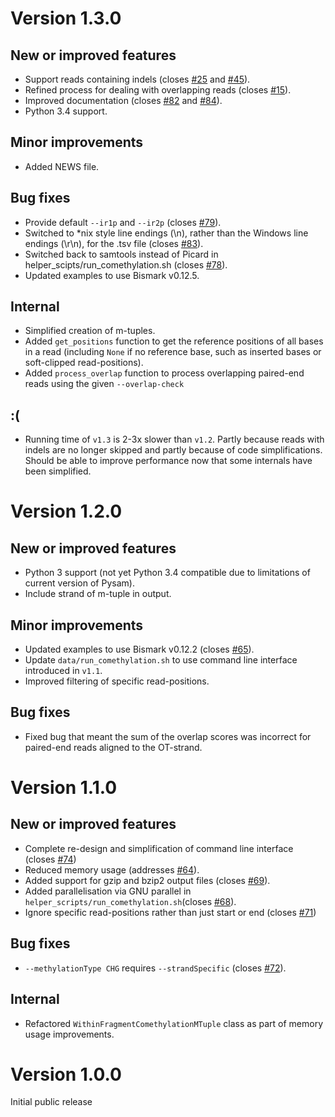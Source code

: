 # Version 1.3.0

## New or improved features

* Support reads containing indels (closes [#25](https://github.com/PeteHaitch/comethylation/issues/25) and [#45](https://github.com/PeteHaitch/comethylation/issues/45)).
* Refined process for dealing with overlapping reads (closes [#15](https://github.com/PeteHaitch/comethylation/issues/15)).
* Improved documentation (closes [#82](https://github.com/PeteHaitch/comethylation/issues/82) and [#84](https://github.com/PeteHaitch/comethylation/issues/84)).
* Python 3.4 support.

## Minor improvements

* Added NEWS file.

## Bug fixes

* Provide default `--ir1p` and `--ir2p` (closes [#79](https://github.com/PeteHaitch/comethylation/issues/79)).
* Switched to *nix style line endings (\n), rather than the Windows line endings (\r\n), for the .tsv file (closes [#83](https://github.com/PeteHaitch/comethylation/issues/83)).
* Switched back to samtools instead of Picard in helper_scipts/run_comethylation.sh (closes [#78](https://github.com/PeteHaitch/comethylation/issues/78)).
* Updated examples to use Bismark v0.12.5.

## Internal

* Simplified creation of m-tuples.
* Added `get_positions` function to get the reference positions of all bases in a read (including `None` if no reference base, such as inserted bases or soft-clipped read-positions).
* Added `process_overlap` function to process overlapping paired-end reads using the given `--overlap-check`

## :(

* Running time of `v1.3` is 2-3x slower than `v1.2`. Partly because reads with indels are no longer skipped and partly because of code simplifications. Should be able to improve performance now that some internals have been simplified.

# Version 1.2.0

## New or improved features

* Python 3 support (not yet Python 3.4 compatible due to limitations of current version of Pysam).
* Include strand of m-tuple in output.

## Minor improvements
* Updated examples to use Bismark v0.12.2 (closes [#65](https://github.com/PeteHaitch/comethylation/issues/65)).
* Update `data/run_comethylation.sh` to use command line interface introduced in `v1.1`.
* Improved filtering of specific read-positions.

## Bug fixes
* Fixed bug that meant the sum of the overlap scores was incorrect for paired-end reads aligned to the OT-strand.


# Version 1.1.0

## New or improved features

* Complete re-design and simplification of command line interface (closes [#74](https://github.com/PeteHaitch/comethylation/issues/74))
* Reduced memory usage (addresses [#64](https://github.com/PeteHaitch/comethylation/issues/64)).
* Added support for gzip and bzip2 output files (closes [#69](https://github.com/PeteHaitch/comethylation/issues/69)).
* Added parallelisation via GNU parallel in `helper_scripts/run_comethylation.sh`(closes [#68](https://github.com/PeteHaitch/comethylation/issues/68)).
* Ignore specific read-positions rather than just start or end (closes [#71](https://github.com/PeteHaitch/comethylation/issues/71))

## Bug fixes
* `--methylationType CHG` requires `--strandSpecific` (closes [#72](https://github.com/PeteHaitch/comethylation/issues/72)).

## Internal

* Refactored `WithinFragmentComethylationMTuple` class as part of memory usage improvements.

# Version 1.0.0

Initial public release
